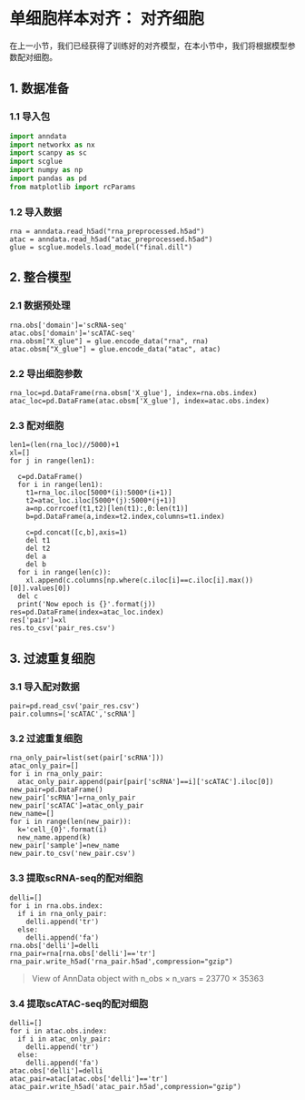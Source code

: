 # 单细胞样本对齐： 对齐细胞

在上一小节，我们已经获得了训练好的对齐模型，在本小节中，我们将根据模型参数配对细胞。

## 1. 数据准备

### 1.1 导入包

```python
import anndata
import networkx as nx
import scanpy as sc
import scglue
import numpy as np
import pandas as pd
from matplotlib import rcParams
```

### 1.2 导入数据

```
rna = anndata.read_h5ad("rna_preprocessed.h5ad")
atac = anndata.read_h5ad("atac_preprocessed.h5ad")
glue = scglue.models.load_model("final.dill")
```

## 2. 整合模型

### 2.1 数据预处理

```
rna.obs['domain']='scRNA-seq'
atac.obs['domain']='scATAC-seq'
rna.obsm["X_glue"] = glue.encode_data("rna", rna)
atac.obsm["X_glue"] = glue.encode_data("atac", atac)
```

### 2.2 导出细胞参数

```
rna_loc=pd.DataFrame(rna.obsm['X_glue'], index=rna.obs.index)
atac_loc=pd.DataFrame(atac.obsm['X_glue'], index=atac.obs.index)
```

### 2.3 配对细胞

```
len1=(len(rna_loc)//5000)+1
xl=[]
for j in range(len1):
  
  c=pd.DataFrame()
  for i in range(len1):
    t1=rna_loc.iloc[5000*(i):5000*(i+1)]
    t2=atac_loc.iloc[5000*(j):5000*(j+1)]
    a=np.corrcoef(t1,t2)[len(t1):,0:len(t1)]
    b=pd.DataFrame(a,index=t2.index,columns=t1.index)  
    
    c=pd.concat([c,b],axis=1)
    del t1
    del t2
    del a
    del b
  for i in range(len(c)):
    xl.append(c.columns[np.where(c.iloc[i]==c.iloc[i].max())[0]].values[0])
  del c
  print('Now epoch is {}'.format(j)) 
res=pd.DataFrame(index=atac_loc.index)
res['pair']=xl
res.to_csv('pair_res.csv')
```

## 3. 过滤重复细胞

### 3.1 导入配对数据

```
pair=pd.read_csv('pair_res.csv')
pair.columns=['scATAC','scRNA']
```

### 3.2 过滤重复细胞

```
rna_only_pair=list(set(pair['scRNA']))
atac_only_pair=[]
for i in rna_only_pair:
  atac_only_pair.append(pair[pair['scRNA']==i]['scATAC'].iloc[0])
new_pair=pd.DataFrame()
new_pair['scRNA']=rna_only_pair
new_pair['scATAC']=atac_only_pair
new_name=[]
for i in range(len(new_pair)):
  k='cell_{0}'.format(i)
  new_name.append(k)
new_pair['sample']=new_name
new_pair.to_csv('new_pair.csv')
```

### 3.3 提取scRNA-seq的配对细胞

```
delli=[]
for i in rna.obs.index:
  if i in rna_only_pair:
    delli.append('tr')
  else:
    delli.append('fa')
rna.obs['delli']=delli
rna_pair=rna[rna.obs['delli']=='tr']
rna_pair.write_h5ad('rna_pair.h5ad',compression="gzip")
```

> View of AnnData object with n_obs × n_vars = 23770 × 35363   

### 3.4 提取scATAC-seq的配对细胞

```
delli=[]
for i in atac.obs.index:
  if i in atac_only_pair:
    delli.append('tr')
  else:
    delli.append('fa')
atac.obs['delli']=delli
atac_pair=atac[atac.obs['delli']=='tr']
atac_pair.write_h5ad('atac_pair.h5ad',compression="gzip")
```

